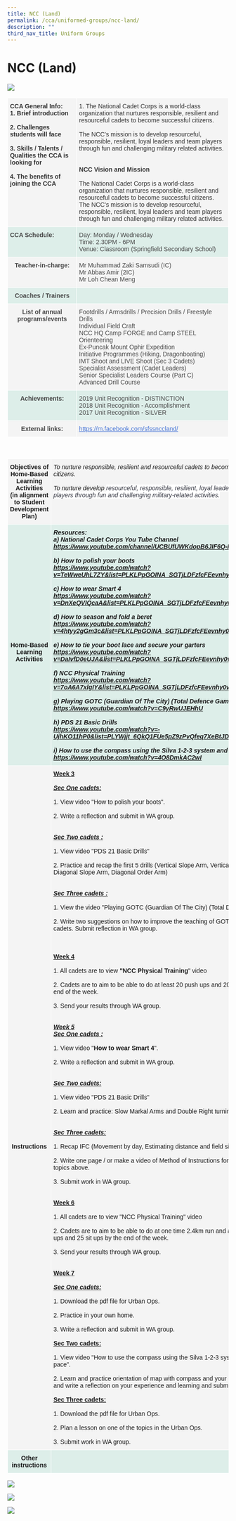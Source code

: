 ```yaml
---
title: NCC (Land)
permalink: /cca/uniformed-groups/ncc-land/
description: ""
third_nav_title: Uniform Groups
---
```

# **NCC (Land)**

![](/images/NCC1.png)



<table style="border-collapse:collapse;border-spacing:0" class="tg"><thead><tr><th style="background-color:#F4F4F4;border-color:#ffffff;border-style:solid;border-width:1px;color:#323232;font-family:Arial, sans-serif;font-size:14px;font-weight:bold;overflow:hidden;padding:10px 5px;text-align:left;vertical-align:top;word-break:normal"><span style="font-weight:inherit;font-style:inherit;background-color:transparent">CCA General Info:</span><br><span style="font-weight:bold;font-style:inherit;color:#323232;background-color:#F4F4F4">1. Brief introduction</span><br><br><span style="font-weight:bold;font-style:inherit;color:#323232;background-color:#F4F4F4">2. Challenges students will face</span><br><br><span style="font-weight:bold;font-style:inherit;color:#323232;background-color:#F4F4F4">3. Skills / Talents / Qualities the CCA is looking for</span><br><br><span style="font-weight:bold;font-style:inherit;color:#323232;background-color:#F4F4F4">4. The benefits of joining the CCA</span></th><th style="background-color:#F4F4F4;border-color:#ffffff;border-style:solid;border-width:1px;color:#323232;font-family:Arial, sans-serif;font-size:14px;font-weight:normal;overflow:hidden;padding:10px 5px;text-align:left;vertical-align:top;word-break:normal"><span style="font-weight:normal;font-style:inherit;color:#323232;background-color:#F4F4F4">1. The National Cadet Corps is a world-class organization that nurtures responsible, resilient and resourceful cadets to become successful citizens.</span><br><br><span style="font-weight:normal;font-style:inherit;color:#323232;background-color:#F4F4F4">The NCC's mission is to develop resourceful, responsible, resilient, loyal leaders and team players through fun and challenging military related activities.</span><br><br><br><span style="font-weight:bold;font-style:inherit;background-color:transparent">NCC Vision and Mission</span><br><br><span style="font-weight:normal;font-style:inherit;color:#323232;background-color:#F4F4F4">The National Cadet Corps is a world-class organization that nurtures responsible, resilient and resourceful cadets to become successful citizens.</span><br><span style="font-weight:normal;font-style:inherit;color:#323232;background-color:#F4F4F4">The NCC's mission is to develop resourceful, responsible, resilient, loyal leaders and team players through fun and challenging military related activities.</span></th></tr></thead><tbody><tr><td style="background-color:#DDEEE9;border-color:#ffffff;border-style:solid;border-width:1px;color:#484848;font-family:Arial, sans-serif;font-size:14px;font-weight:bold;overflow:hidden;padding:10px 5px;text-align:left;vertical-align:top;word-break:normal"><span style="font-weight:bold;font-style:inherit">CCA Schedule:</span><br></td><td style="background-color:#DDEEE9;border-color:#ffffff;border-style:solid;border-width:1px;color:#484848;font-family:Arial, sans-serif;font-size:14px;overflow:hidden;padding:10px 5px;text-align:left;vertical-align:top;word-break:normal"><span style="color:#484848;background-color:#DDEEE9">Day: Monday / Wednesday</span><br><span style="color:#484848;background-color:#DDEEE9">Time: 2.30PM - 6PM</span><br><span style="color:#484848;background-color:#DDEEE9">Venue: Classroom (Springfield Secondary School)</span></td></tr><tr><td style="background-color:#F4F4F4;border-color:#ffffff;border-style:solid;border-width:1px;color:#484848;font-family:Arial, sans-serif;font-size:14px;font-weight:bold;overflow:hidden;padding:10px 5px;text-align:center;vertical-align:top;word-break:normal"><span style="font-weight:inherit;font-style:inherit;background-color:transparent">Teacher-in-charge:</span></td><td style="background-color:#F4F4F4;border-color:#ffffff;border-style:solid;border-width:1px;color:#484848;font-family:Arial, sans-serif;font-size:14px;overflow:hidden;padding:10px 5px;text-align:left;vertical-align:top;word-break:normal"><span style="font-weight:inherit;font-style:inherit;background-color:#F4F4F4">Mr Muhammad Zaki Samsudi (IC)</span><br><span style="font-weight:inherit;font-style:inherit;background-color:#F4F4F4">Mr Abbas Amir (2IC)</span><br><span style="font-weight:inherit;font-style:inherit;background-color:#F4F4F4">Mr Loh Chean Meng</span><br></td></tr><tr><td style="background-color:#DDEEE9;border-color:#ffffff;border-style:solid;border-width:1px;color:#484848;font-family:Arial, sans-serif;font-size:14px;font-weight:bold;overflow:hidden;padding:10px 5px;text-align:center;vertical-align:top;word-break:normal"><span style="font-weight:bold;font-style:inherit;background-color:#DDEEE9">Coaches / Trainers</span><br></td><td style="background-color:#DDEEE9;border-color:#ffffff;border-style:solid;border-width:1px;color:#484848;font-family:Arial, sans-serif;font-size:14px;overflow:hidden;padding:10px 5px;text-align:left;vertical-align:middle;word-break:normal"></td></tr><tr><td style="background-color:#F4F4F4;border-color:#ffffff;border-style:solid;border-width:1px;color:#484848;font-family:Arial, sans-serif;font-size:14px;font-weight:bold;overflow:hidden;padding:10px 5px;text-align:center;vertical-align:top;word-break:normal"><span style="font-weight:inherit;font-style:inherit;background-color:transparent">List of annual programs/events</span></td><td style="background-color:#F4F4F4;border-color:#ffffff;border-style:solid;border-width:1px;color:#484848;font-family:Arial, sans-serif;font-size:14px;overflow:hidden;padding:10px 5px;text-align:left;vertical-align:top;word-break:normal"><span style="font-weight:inherit;font-style:inherit;background-color:#F4F4F4">Footdrills / Armsdrills / Precision Drills / Freestyle Drills</span><br><span style="font-weight:inherit;font-style:inherit;background-color:#F4F4F4">Individual Field Craft</span><br><span style="font-weight:inherit;font-style:inherit;background-color:#F4F4F4">NCC HQ Camp FORGE and Camp STEEL</span><br><span style="font-weight:inherit;font-style:inherit;background-color:#F4F4F4">Orienteering</span><br><span style="font-weight:inherit;font-style:inherit;background-color:#F4F4F4">Ex-Puncak Mount Ophir Expedition</span><br><span style="font-weight:inherit;font-style:inherit;background-color:#F4F4F4">Initiative Programmes (Hiking, Dragonboating)</span><br><span style="font-weight:inherit;font-style:inherit;background-color:#F4F4F4">IMT Shoot and LIVE Shoot (Sec 3 Cadets)</span><br><span style="font-weight:inherit;font-style:inherit;background-color:#F4F4F4">Specialist Assessment (Cadet Leaders)</span><br><span style="font-weight:inherit;font-style:inherit;background-color:#F4F4F4">Senior Specialist Leaders Course (Part C)</span><br><span style="font-weight:inherit;font-style:inherit;background-color:#F4F4F4">Advanced Drill Course</span></td></tr><tr><td style="background-color:#DDEEE9;border-color:#ffffff;border-style:solid;border-width:1px;color:#484848;font-family:Arial, sans-serif;font-size:14px;font-weight:bold;overflow:hidden;padding:10px 5px;text-align:center;vertical-align:top;word-break:normal"><span style="font-weight:bold;font-style:inherit;background-color:#DDEEE9">Achievements:</span><br></td><td style="background-color:#DDEEE9;border-color:#ffffff;border-style:solid;border-width:1px;color:#484848;font-family:Arial, sans-serif;font-size:14px;overflow:hidden;padding:10px 5px;text-align:left;vertical-align:top;word-break:normal"><span style="font-weight:inherit;font-style:inherit;background-color:#DDEEE9">2019 Unit Recognition - DISTINCTION</span><br><span style="font-weight:inherit;font-style:inherit;background-color:#DDEEE9">2018 Unit Recognition - Accomplishment</span><br><span style="font-weight:inherit;font-style:inherit;background-color:#DDEEE9">2017 Unit Recognition - SILVER</span></td></tr><tr><td style="background-color:#F4F4F4;border-color:#ffffff;border-style:solid;border-width:1px;color:#484848;font-family:Arial, sans-serif;font-size:14px;font-weight:bold;overflow:hidden;padding:10px 5px;text-align:center;vertical-align:top;word-break:normal"><span style="font-weight:bold;font-style:inherit;background-color:#F4F4F4">External links:</span><br></td><td style="background-color:#F4F4F4;border-color:#ffffff;border-style:solid;border-width:1px;color:#4372D6;font-family:Arial, sans-serif;font-size:14px;overflow:hidden;padding:10px 5px;text-align:left;text-decoration:underline;vertical-align:top;word-break:normal"><a href="https://m.facebook.com/sfssnccland/"><span style="font-weight:inherit;font-style:inherit;text-decoration:underline;color:#4372D6">https://m.facebook.com/sfssnccland/</span></a></td></tr></tbody></table>

<br>

<table style="border-collapse:collapse;border-spacing:0" class="tg"><thead><tr><th style="background-color:#F4F4F4;border-color:#ffffff;border-style:solid;border-width:1px;font-family:Arial, sans-serif;font-size:14px;font-weight:bold;overflow:hidden;padding:10px 5px;text-align:center;vertical-align:top;word-break:normal">Objectives of Home-Based Learning Activities<br>(in alignment to Student Development Plan)</th><th style="background-color:#F4F4F4;border-color:#ffffff;border-style:solid;border-width:1px;font-family:Arial, sans-serif;font-size:14px;font-style:italic;font-weight:normal;overflow:hidden;padding:10px 5px;text-align:left;vertical-align:top;word-break:normal">To nurture responsible, resilient and resourceful cadets to become successful citizens.<br><br>To nurture develop <span style="color:#30323D;background-color:white">resourceful, responsible, resilient, loyal leaders and team players through fun and challenging military-related activities.</span></th></tr></thead><tbody><tr><td style="background-color:#DDEEE9;border-color:#ffffff;border-style:solid;border-width:1px;font-family:Arial, sans-serif;font-size:14px;font-weight:bold;overflow:hidden;padding:10px 5px;text-align:center;vertical-align:top;word-break:normal"><br><br><br><br><br><br><br><br><br><br><br><br><br><br><br><br>Home-Based Learning Activities</td><td style="background-color:#DDEEE9;border-color:#ffffff;border-style:solid;border-width:1px;font-family:Arial, sans-serif;font-size:14px;font-style:italic;font-weight:bold;overflow:hidden;padding:10px 5px;text-align:left;vertical-align:top;word-break:normal">Resources:<br>a) National Cadet Corps You Tube Channel<br><a href="https://www.youtube.com/channel/UCBUfUWKdopB6JIF6Q-IS6XQ">https://www.youtube.com/channel/UCBUfUWKdopB6JIF6Q-IS6XQ</a><br><span style="font-weight:normal;color:#000"> </span><br>b) How to polish your boots<br><a href="https://www.youtube.com/watch?v=TeWweUhL7ZY&list=PLKLPpGOINA_SGTjLDFzfcFEevnhy0vBnZ">https://www.youtube.com/watch?v=TeWweUhL7ZY&amp;list=PLKLPpGOINA_SGTjLDFzfcFEevnhy0vBnZ</a><br><span style="font-weight:normal;color:#000"> </span><br>c) How to wear Smart 4<br><a href="https://www.youtube.com/watch?v=DnXeQVIQcaA&list=PLKLPpGOINA_SGTjLDFzfcFEevnhy0vBnZ&index=4">https://www.youtube.com/watch?v=DnXeQVIQcaA&amp;list=PLKLPpGOINA_SGTjLDFzfcFEevnhy0vBnZ&amp;index=4</a><br><span style="font-weight:normal;color:#000"> </span><br>d) How to season and fold a beret<br><a href="https://www.youtube.com/watch?v=4htyy2gGm3c&list=PLKLPpGOINA_SGTjLDFzfcFEevnhy0vBnZ&index=6">https://www.youtube.com/watch?v=4htyy2gGm3c&amp;list=PLKLPpGOINA_SGTjLDFzfcFEevnhy0vBnZ&amp;index=6</a><br><span style="font-weight:normal;color:#000"> </span><br>e) How to tie your boot lace and secure your garters<br><a href="https://www.youtube.com/watch?v=DaIvfD0eUJA&list=PLKLPpGOINA_SGTjLDFzfcFEevnhy0vBnZ&index=3">https://www.youtube.com/watch?v=DaIvfD0eUJA&amp;list=PLKLPpGOINA_SGTjLDFzfcFEevnhy0vBnZ&amp;index=3</a><br><span style="font-weight:normal;color:#000"> </span><br>f) NCC Physical Training<br><a href="https://www.youtube.com/watch?v=7oA6A7xlgIY&list=PLKLPpGOINA_SGTjLDFzfcFEevnhy0vBnZ&index=7">https://www.youtube.com/watch?v=7oA6A7xlgIY&amp;list=PLKLPpGOINA_SGTjLDFzfcFEevnhy0vBnZ&amp;index=7</a><br> <br>g) Playing GOTC (Guardian Of The City) (Total Defence Game)<br><a href="https://www.youtube.com/watch?v=C9yRwUJEHhU">https://www.youtube.com/watch?v=C9yRwUJEHhU</a><br><span style="font-weight:normal;color:#000"> </span><br>h) PDS 21 Basic Drills<br><a href="https://www.youtube.com/watch?v=-UjhKO11hP0&list=PLYWjjt_6QkQ1FUe5pZ9zPvQfeq7XeBtJD">https://www.youtube.com/watch?v=-UjhKO11hP0&amp;list=PLYWjjt_6QkQ1FUe5pZ9zPvQfeq7XeBtJD</a><br> <br>i) How to use the compass using the Silva 1-2-3 system and how to pace.<br><a href="https://www.youtube.com/watch?v=4O8DmkAC2wI">https://www.youtube.com/watch?v=4O8DmkAC2wI</a><br> </td></tr><tr><td style="background-color:#f4f4f4;border-color:#ffffff;border-style:solid;border-width:1px;font-family:Arial, sans-serif;font-size:14px;font-weight:bold;overflow:hidden;padding:10px 5px;text-align:center;vertical-align:top;word-break:normal"><br><br><br><br><br><br><br><br><br><br><br><br><br><br><br><br><br><br><br><br><br><br><br><br><br><br><br><br><br><br><br><br><br><br><br><br><br><br><br><br><br><br><br><br><br><br><br><br><br><br><br><br><br>Instructions</td><td style="background-color:#f4f4f4;border-color:#ffffff;border-style:solid;border-width:1px;font-family:Arial, sans-serif;font-size:14px;overflow:hidden;padding:10px 5px;text-align:left;vertical-align:top;word-break:normal"><span style="font-weight:bold;text-decoration:underline">Week 3</span><br><br><span style="font-weight:bold;font-style:italic;text-decoration:underline">Sec One cadets:</span><br> <br>1. View video "How to polish your boots".<br> <br>2. Write a reflection and submit in WA group.<br><br> <br><span style="font-weight:bold;font-style:italic;text-decoration:underline">Sec Two cadets : </span><br> <br>1. View video "PDS 21 Basic Drills"<br> <br>2. Practice and recap the first 5 drills (Vertical Slope Arm, Vertical Order Arm, Diagonal Slope Arm, Diagonal Order Arm)<br> <br><br><span style="font-weight:bold;font-style:italic;text-decoration:underline">Sec Three cadets :</span><br> <br>1. View the video "Playing GOTC (Guardian Of The City) (Total Defence Game)"<br><br>2. Write two suggestions on how to improve the teaching of GOTC to younger cadets. Submit reflection in WA group.<br> <br><br><br><span style="font-weight:bold;text-decoration:underline">Week 4</span><br><br>1. All cadets are to view <span style="font-weight:bold">"NCC Physical Training</span>" video<br><br>2. Cadets are to aim to be able to do at least 20 push ups and 20 sit ups by the end of the week.<br><br>3. Send your results through WA group.<br><br> <br><span style="font-weight:bold;font-style:italic;text-decoration:underline">Week 5</span><br><span style="font-weight:bold;font-style:italic;text-decoration:underline">Sec One cadets :</span><br><br>1. View video "<span style="font-weight:bold">How to wear Smart 4</span>".<br> <br>2. Write a reflection and submit in WA group.<br> <br><br><span style="font-weight:bold;font-style:italic;text-decoration:underline">Sec Two cadets: </span><br><br>1. View video "PDS 21 Basic Drills"<br> <br>2. Learn and practice: Slow Markal Arms and Double Right turning arm.<br><br> <br><span style="font-weight:bold;font-style:italic;text-decoration:underline">Sec Three cadets:</span><br><br>1. Recap IFC (Movement by day, Estimating distance and field signals).<br><br>2. Write one page / or make a video of Method of Instructions for any one of the topics above.<br><br>3. Submit work in WA group.<br><br> <br><span style="font-weight:bold;text-decoration:underline">Week 6</span><br> <br>1. All cadets are to view "NCC Physical Training" video<br> <br>2. Cadets are to aim to be able to do at one time 2.4km run and at least 25 push ups and 25 sit ups by the end of the week.<br> <br>3. Send your results through WA group.<br> <br><br><span style="font-weight:bold;text-decoration:underline">Week 7</span><br><br><span style="font-weight:bold;font-style:italic;text-decoration:underline">Sec One cadets:</span><br><br>1. Download the pdf file for Urban Ops.<br><br>2. Practice in your own home.<br><br>3.  Write a reflection and submit in WA group.<br> <br><span style="font-weight:bold;text-decoration:underline">Sec Two cadets: </span><br><br>1. View video "How to use the compass using the Silva 1-2-3 system and how to pace".<br><br>2. Learn and practice orientation of map with compass and your pacing using and write a reflection on your experience and learning and submit in WA group. <br> <br><span style="font-weight:bold;text-decoration:underline">Sec Three cadets:</span><br><br>1. Download the pdf file for Urban Ops.<br><br>2. Plan a lesson on one of the topics in the Urban Ops.<br><br>3. Submit work in WA group.</td></tr><tr><td style="background-color:#DDEEE9;border-color:#ffffff;border-style:solid;border-width:1px;font-family:Arial, sans-serif;font-size:14px;font-weight:bold;overflow:hidden;padding:10px 5px;text-align:center;vertical-align:top;word-break:normal">Other instructions</td><td style="background-color:#DDEEE9;border-color:#ffffff;border-style:solid;border-width:1px;font-family:Arial, sans-serif;font-size:14px;font-style:italic;overflow:hidden;padding:10px 5px;text-align:left;vertical-align:top;word-break:normal"> </td></tr></tbody></table>

![](/images/NCCpic1.jpg)

![](/images/NCC%20pic%202.jpg)

![](/images/NCC%20pic%203.jpg)